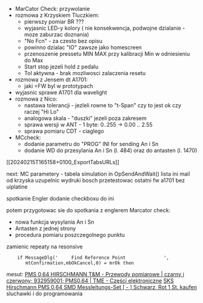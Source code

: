 - MarCator Check: przywolanie
- rozmowa z Krzyskiem Tluczkiem:
	- pierwszy pomiar BR ???
	- wyjasnic LED-y kolory ( nie konsekwencja, podwojne dzialanie - moze zaburzac doznania)
	- "No Fcn" - za czesto bez opisu
	- powinno dzialac "IO" zawsze jako homescreen 
	- przenoszenie pressetu MIN MAX przy kalibracji Min w odniesieniu do Max
	- Start stop jezeli hold z pedalu
	- Tol aktywna - brak mozliwosci zalaczenia resetu
- rozmowa z Jensem dt A1701:
	- jaki =FW byl w prototypach
- wyjasnic sprawe A1701 dla wavelight
- rozmowa z Nico:
	- nastawa tolerancji - jezleli rowne to "t-Span" czy to jest ok czy raczej "Hi Lo"
	- analogowa skala - "duszki" jezeli poza zakresem
	- sprawa wersji w ANT - 1 byte: 0..255 -> 0.00 .. 2.55
	- sprawa pomiaru CDT - ciaglego
- MCcheck:
	- dodanie parametru do "PROG" INI for sending An i Sn
	- dodanie WD do przesylania An i Sn (l. 484) oraz do antasten (l. 1470)

[[20240215T165158+0100_ExportTabsURLs]]

next:
MC parametery - tabela
simulation in OpSendAndWait()
lista ini
mail od krzyska
uzupelnic wydruki bosch
przetestowac ostatni fw a1701 bez uiplatine



spotkanie Engler
dodanie checkboxu do ini

potem przygotowac sie do spotkania z englerem
Marcator check:
- nowa funkcja wysylania An i Sn
- Antasten z jednej strony
- procedura pomiaru poszczegolnego punktu

zamienic repeaty na resonsive

```delphi
    if MessageDlg('     Find Reference Point              ',
       mtConfirmation,mbOkCancel,0) = mrOk then
```


mesut:
[PMS 0,64 HIRSCHMANN T&M - Przewody pomiarowe | czarny i czerwony; 932959001; PMS0.64 | TME - Części elektroniczne](https://www.tme.eu/pl/details/pms0.64/zestawy-przewodow-pomiar-z-akcesoriami/hirschmann-t-m/pms-0-64/)
[SKS Hirschmann PMS 0,64 SMD Messleitungs-Set [ - ] Schwarz, Rot 1 St. kaufen](https://www.conrad.de/de/p/sks-hirschmann-pms-0-64-smd-messleitungs-set-schwarz-rot-1-st-2119264.html)
sluchawki i do programowania